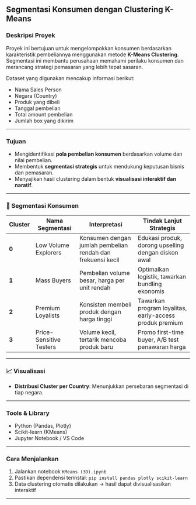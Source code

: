 ## Segmentasi Konsumen dengan Clustering K-Means

### Deskripsi Proyek

Proyek ini bertujuan untuk mengelompokkan konsumen berdasarkan karakteristik pembeliannya menggunakan metode **K-Means Clustering**. Segmentasi ini membantu perusahaan memahami perilaku konsumen dan merancang strategi pemasaran yang lebih tepat sasaran.

Dataset yang digunakan mencakup informasi berikut:
* Nama Sales Person
* Negara (Country)
* Produk yang dibeli
* Tanggal pembelian
* Total amount pembelian
* Jumlah box yang dikirim

---

### Tujuan

* Mengidentifikasi **pola pembelian konsumen** berdasarkan volume dan nilai pembelian.
* Membentuk **segmentasi strategis** untuk mendukung keputusan bisnis dan pemasaran.
* Menyajikan hasil clustering dalam bentuk **visualisasi interaktif dan naratif**.

---

### 🧩 Segmentasi Konsumen

| Cluster | Nama Segmentasi         | Interpretasi                                                | Tindak Lanjut Strategis                                 |
| ------- | ----------------------- | ----------------------------------------------------------- | ------------------------------------------------------- |
| **0**   | Low Volume Explorers    | Konsumen dengan jumlah pembelian rendah dan frekuensi kecil | Edukasi produk, dorong upselling dengan diskon awal     |
| **1**   | Mass Buyers             | Pembelian volume besar, harga per unit rendah               | Optimalkan logistik, tawarkan bundling ekonomis         |
| **2**   | Premium Loyalists       | Konsisten membeli produk dengan harga tinggi                | Tawarkan program loyalitas, early-access produk premium |
| **3**   | Price-Sensitive Testers | Volume kecil, tertarik mencoba produk baru                  | Promo first-time buyer, A/B test penawaran harga        |

---

### 📈 Visualisasi


* **Distribusi Cluster per Country**: Menunjukkan persebaran segmentasi di tiap negara.

---

### Tools & Library

* Python (Pandas, Plotly)
* Scikit-learn (KMeans)
* Jupyter Notebook / VS Code

---

### Cara Menjalankan

1. Jalankan notebook `KMeans (3D).ipynb`
2. Pastikan dependensi terinstal: `pip install pandas plotly scikit-learn`
3. Data clustering otomatis dilakukan → hasil dapat divisualisasikan interaktif

---
